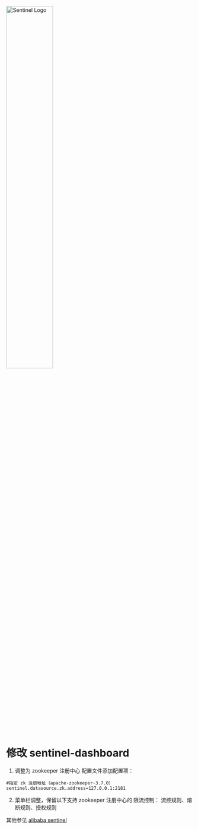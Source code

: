 <img src="https://user-images.githubusercontent.com/9434884/43697219-3cb4ef3a-9975-11e8-9a9c-73f4f537442d.png" alt="Sentinel Logo" width="50%">

# 修改 sentinel-dashboard
1. 调整为 zookeeper 注册中心
配置文件添加配置项：
~~~
#指定 zk 注册地址（apache-zookeeper-3.7.0）
sentinel.datasource.zk.address=127.0.0.1:2181
~~~
2. 菜单栏调整，保留以下支持  zookeeper 注册中心的 限流控制：
流控规则、熔断规则、授权规则


其他参见 [alibaba sentinel](https://github.com/alibaba/Sentinel)
